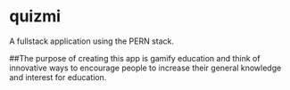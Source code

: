 # quizmi
A fullstack application using the PERN stack. 

##The purpose of creating this app is gamify education and think of innovative ways to encourage people to increase their general knowledge and interest for education.
